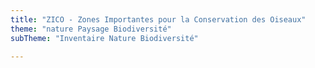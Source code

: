 ```yaml
---
title: "ZICO - Zones Importantes pour la Conservation des Oiseaux"
theme: "nature Paysage Biodiversité"
subTheme: "Inventaire Nature Biodiversité"

---
```

